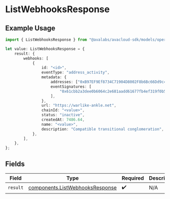 # ListWebhooksResponse

## Example Usage

```typescript
import { ListWebhooksResponse } from "@avalabs/avacloud-sdk/models/operations";

let value: ListWebhooksResponse = {
    result: {
        webhooks: [
            {
                id: "<id>",
                eventType: "address_activity",
                metadata: {
                    addresses: ["0xB97EF9Ef8734C71904D8002F8b6Bc66Dd9c48a6E"],
                    eventSignatures: [
                        "0x61cbb2a3dee0b6064c2e681aadd61677fb4ef319f0b547508d495626f5a62f64",
                    ],
                },
                url: "https://warlike-ankle.net",
                chainId: "<value>",
                status: "inactive",
                createdAt: 7486.64,
                name: "<value>",
                description: "Compatible transitional conglomeration",
            },
        ],
    },
};
```

## Fields

| Field                                                                              | Type                                                                               | Required                                                                           | Description                                                                        |
| ---------------------------------------------------------------------------------- | ---------------------------------------------------------------------------------- | ---------------------------------------------------------------------------------- | ---------------------------------------------------------------------------------- |
| `result`                                                                           | [components.ListWebhooksResponse](../../models/components/listwebhooksresponse.md) | :heavy_check_mark:                                                                 | N/A                                                                                |